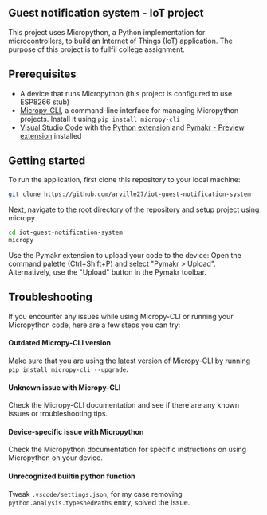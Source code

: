 ## Guest notification system - IoT project
This project uses Micropython, a Python implementation for microcontrollers, to build an Internet of Things (IoT) application. The purpose of this project is to fullfil college assignment.

## Prerequisites
- A device that runs Micropython (this project is configured to use ESP8266 stub)
- [Micropy-CLI](https://github.com/BradenM/micropy-cli), a command-line interface for managing Micropython projects. Install it using `pip install micropy-cli`
- [Visual Studio Code](https://code.visualstudio.com/) with the [Python extension](https://marketplace.visualstudio.com/items?itemName=ms-python.python) and [Pymakr - Preview extension](https://marketplace.visualstudio.com/items?itemName=pycom.pymakr-preview) installed

## Getting started
To run the application, first clone this repository to your local machine:

```bash
git clone https://github.com/arville27/iot-guest-notification-system
```
Next, navigate to the root directory of the repository and setup project using micropy.
```bash
cd iot-guest-notification-system
micropy
```
Use the Pymakr extension to upload your code to the device:
Open the command palette (Ctrl+Shift+P) and select "Pymakr > Upload".
Alternatively, use the "Upload" button in the Pymakr toolbar.

## Troubleshooting
If you encounter any issues while using Micropy-CLI or running your Micropython code, here are a few steps you can try:

#### **Outdated Micropy-CLI version**
Make sure that you are using the latest version of Micropy-CLI by running `pip install micropy-cli --upgrade`.
#### **Unknown issue with Micropy-CLI**
Check the Micropy-CLI documentation and see if there are any known issues or troubleshooting tips.
#### **Device-specific issue with Micropython**
Check the Micropython documentation for specific instructions on using Micropython on your device.
#### **Unrecognized builtin python function**
Tweak `.vscode/settings.json`, for my case removing `python.analysis.typeshedPaths` entry, solved the issue.
